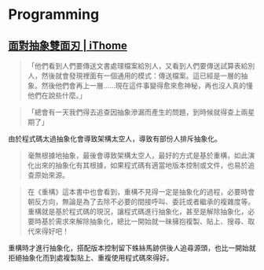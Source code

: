 # Programming

## [面對抽象雙面刃 | iThome](http://www.ithome.com.tw/voice/106025)

> 「他們看到人們要傳送文書處理檔案給別人，又看到人們要傳送試算表給別人，然後就會發現裡面有一個通用的模式：傳送檔案。這已經是一層的抽象。然後他們會再上一層……現在這件事變得愈來愈神秘，再也沒人真的懂他們在說些什麼。」

> 「總會有一天我們得去追查因抽象滲漏而產生的問題，到時候就得查上兩星期了」

由於程式碼太過抽象化會導致架構太空人，導致有部份人排斥抽象化。

> 毫無根據地抽象，最後會導致架構太空人，最好的方式是基於重構，如此演化出來的抽象化有其根據，如果程式碼有適當地版本控制或文件，也易於追查原始來源。

> 在《重構》這本書中也會看到，重構不見得一定是抽象化的過程，必要時會朝反方向，無論是為了去除不必要的間接呼叫、委託或者繼承的複雜度等。重構就是基於程式碼的現況，讓程式碼進行抽象化，甚至是解除抽象化，必要時基於需求來解除抽象化，總比一開始就一昧擁抱複製、貼上、搜尋、取代來得好吧！

重構時才進行抽象化，搭配版本控制留下蛛絲馬跡供後人追尋源頭，也比一開始就拒絕抽象化而到處複製貼上、重複使用程式碼來得好。
